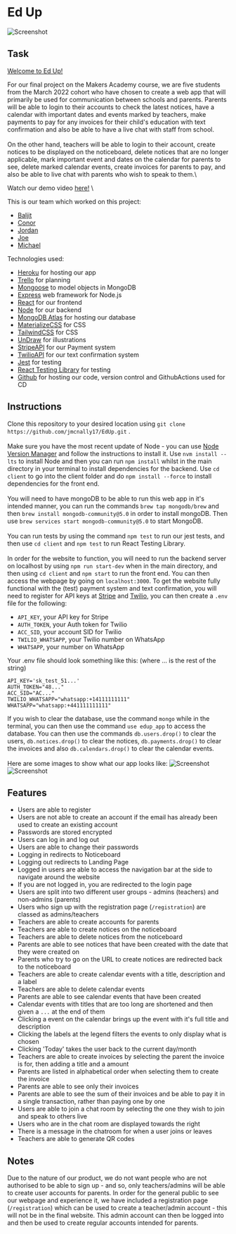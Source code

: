 # Ed Up

![Screenshot](https://i.imgur.com/cUOGM1Y.png)

## Task

[Welcome to Ed Up!](https://edup-schools.herokuapp.com/)

For our final project on the Makers Academy course, we are five students from the March 2022 cohort who have chosen to create a web app that will primarily be used for communication between schools and parents. Parents will be able to login to their accounts to check the latest notices, have a calendar with important dates and events marked by teachers, make payments to pay for any invoices for their child's education with text confirmation and also be able to have a live chat with staff from school.\
\
On the other hand, teachers will be able to login to their account, create notices to be displayed on the noticeboard, delete notices that are no longer applicable, mark important event and dates on the calendar for parents to see, delete marked calendar events, create invoices for parents to pay, and also be able to live chat with parents who wish to speak to them.\


Watch our demo video [here!](https://www.youtube.com/watch?v=MnX0ePaLG-I)
\

This is our team which worked on this project:

- [Baljit](https://github.com/baljitrakhra)
- [Conor](https://github.com/Conor-Developer)
- [Jordan](https://github.com/JordanManu)
- [Joe](https://github.com/jmcnally17)
- [Michael](https://github.com/mcsuGH)

Technologies used:

- [Heroku](https://edup-schools.herokuapp.com/) for hosting our app
- [Trello](https://trello.com/b/hBC2RJnc/final-project) for planning
- [Mongoose](https://mongoosejs.com) to model objects in MongoDB
- [Express](https://expressjs.com/) web framework for Node.js
- [React](https://reactjs.org/) for our frontend
- [Node](https://nodejs.org/en/) for our backend
- [MongoDB Atlas](https://www.mongodb.com/atlas/database) for hosting our database
- [MaterializeCSS](https://materializecss.com/) for CSS
- [TailwindCSS](https://tailwindcss.com/) for CSS
- [UnDraw](https://undraw.co/) for illustrations
- [StripeAPI](https://stripe.com/) for our Payment system
- [TwilioAPI](https://www.twilio.com/) for our text confirmation system
- [Jest](https://jestjs.io/) for testing
- [React Testing Library](https://testing-library.com/docs/react-testing-library/intro/) for testing
- [Github](https://github.com/jmcnally17/EdUp) for hosting our code, version control and GithubActions used for CD

## Instructions

Clone this repository to your desired location using `git clone https://github.com/jmcnally17/EdUp.git` .\
\
Make sure you have the most recent update of Node - you can use [Node Version Manager](https://github.com/nvm-sh/nvm) and follow the instructions to install it. Use `nvm install --lts` to install Node and then you can run `npm install` whilst in the main directory in your terminal to install dependencies for the backend. Use `cd client` to go into the client folder and do `npm install --force` to install dependencies for the front end.\
\
You will need to have mongoDB to be able to run this web app in it's intended manner, you can run the commands `brew tap mongodb/brew` and then `brew install mongodb-community@5.0` in order to install mongoDB. Then use `brew services start mongodb-community@5.0` to start MongoDB.\
\
You can run tests by using the command `npm test` to run our jest tests, and then use `cd client` and `npm test` to run React Testing Library.\
\
In order for the website to function, you will need to run the backend server on localhost by using `npm run start-dev` when in the main directory, and then using `cd client` and `npm start` to run the front end. You can then access the webpage by going on `localhost:3000`. To get the website fully functional with the (test) payment system and text confirmation, you will need to register for API keys at [Stripe](https://stripe.com/) and [Twilio](https://www.twilio.com/), you can then create a `.env` file for the following:

- `API_KEY`, your API key for Stripe
- `AUTH_TOKEN`, your Auth token for Twilio
- `ACC_SID`, your account SID for Twilio
- `TWILIO_WHATSAPP`, your Twilio number on WhatsApp
- `WHATSAPP`, your number on WhatsApp

Your .env file should look something like this: (where ... is the rest of the string)

```
API_KEY='sk_test_51...'
AUTH_TOKEN="48..."
ACC_SID="AC..."
TWILIO_WHATSAPP="whatsapp:+14111111111"
WHATSAPP="whatsapp:+441111111111"
```

If you wish to clear the database, use the command `mongo` while in the terminal, you can then use the command `use edup_app` to access the database. You can then use the commands `db.users.drop()` to clear the users, `db.notices.drop()` to clear the notices, `db.payments.drop()` to clear the invoices and also `db.calendars.drop()` to clear the calendar events.\
\
Here are some images to show what our app looks like:
![Screenshot](https://i.imgur.com/CkkrsLz.png)
![Screenshot](https://i.imgur.com/ohengg0.png)

## Features

- Users are able to register
- Users are not able to create an account if the email has already been used to create an existing account
- Passwords are stored encrypted
- Users can log in and log out
- Users are able to change their passwords
- Logging in redirects to Noticeboard
- Logging out redirects to Landing Page
- Logged in users are able to access the navigation bar at the side to navigate around the website
- If you are not logged in, you are redirected to the login page
- Users are split into two different user groups - admins (teachers) and non-admins (parents)
- Users who sign up with the registration page (`/registration`) are classed as admins/teachers
- Teachers are able to create accounts for parents
- Teachers are able to create notices on the noticeboard
- Teachers are able to delete notices from the noticeboard
- Parents are able to see notices that have been created with the date that they were created on
- Parents who try to go on the URL to create notices are redirected back to the noticeboard
- Teachers are able to create calendar events with a title, description and a label
- Teachers are able to delete calendar events
- Parents are able to see calendar events that have been created
- Calendar events with titles that are too long are shortened and then given a `...` at the end of them
- Clicking a event on the calendar brings up the event with it's full title and description
- Clicking the labels at the legend filters the events to only display what is chosen
- Clicking 'Today' takes the user back to the current day/month
- Teachers are able to create invoices by selecting the parent the invoice is for, then adding a title and a amount
- Parents are listed in alphabetical order when selecting them to create the invoice
- Parents are able to see only their invoices
- Parents are able to see the sum of their invoices and be able to pay it in a single transaction, rather than paying one by one
- Users are able to join a chat room by selecting the one they wish to join and speak to others live
- Users who are in the chat room are displayed towards the right
- There is a message in the chatroom for when a user joins or leaves
- Teachers are able to generate QR codes

## Notes

Due to the nature of our product, we do not want people who are not authorised to be able to sign up - and so, only teachers/admins will be able to create user accounts for parents. In order for the general public to see our webpage and experience it, we have included a registration page (`/registration`) which can be used to create a teacher/admin account - this will not be in the final website. This admin account can then be logged into and then be used to create regular accounts intended for parents.
